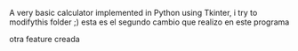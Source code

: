 A very basic calculator implemented in Python using Tkinter, i try to modifythis folder ;)
esta es el segundo cambio que realizo en este programa

otra feature creada
